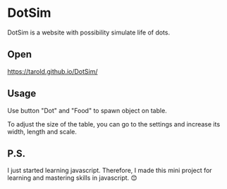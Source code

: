 # DotSim

DotSim is a website with possibility simulate life of dots.

## Open

https://tarold.github.io/DotSim/

## Usage

Use button "Dot" and "Food" to spawn object on table.

To adjust the size of the table, you can go to the settings and increase its width, length and scale.

## P.S.

I just started learning javascript. Therefore, I made this mini project for learning and mastering skills in javascript. 😊
